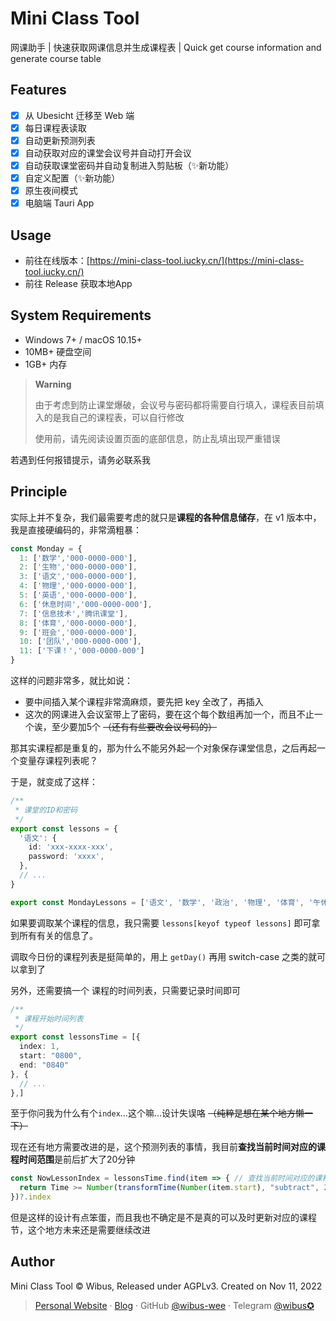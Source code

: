 # Mini Class Tool
网课助手 | 快速获取网课信息并生成课程表 | Quick get course information and generate course table

## Features

- [x] 从 Ubesicht 迁移至 Web 端
- [x] 每日课程表读取
- [x] 自动更新预测列表
- [x] 自动获取对应的课堂会议号并自动打开会议
- [x] 自动获取课堂密码并自动复制进入剪贴板（✨新功能）
- [x] 自定义配置（✨新功能）
- [x] 原生夜间模式
- [x] 电脑端 Tauri App

## Usage

- 前往在线版本：[https://mini-class-tool.iucky.cn/](https://mini-class-tool.iucky.cn/)
- 前往 Release 获取本地App 


## System Requirements

- Windows 7+ / macOS 10.15+
- 10MB+ 硬盘空间
- 1GB+ 内存


> **Warning**
>
> 由于考虑到防止课堂爆破，会议号与密码都将需要自行填入，课程表目前填入的是我自己的课程表，可以自行修改
> 
> 使用前，请先阅读设置页面的底部信息，防止乱填出现严重错误

若遇到任何报错提示，请务必联系我


## Principle

实际上并不复杂，我们最需要考虑的就只是**课程的各种信息储存**，在 v1 版本中，我是直接硬编码的，非常滴粗暴：

```ts
const Monday = {
  1: ['数学','000-0000-000'],
  2: ['生物','000-0000-000'],
  3: ['语文','000-0000-000'],
  4: ['物理','000-0000-000'],
  5: ['英语','000-0000-000'],
  6: ['休息时间','000-0000-000'],
  7: ['信息技术','腾讯课堂'],
  8: ['体育','000-0000-000'],
  9: ['班会','000-0000-000'],
  10: ['团队','000-0000-000'],
  11: ['下课！','000-0000-000']
}
```



这样的问题非常多，就比如说：

- 要中间插入某个课程非常滴麻烦，要先把 key 全改了，再插入
- 这次的网课进入会议室带上了密码，要在这个每个数组再加一个，而且不止一个诶，至少要加5个 ~~（还有有些要改会议号码的）~~

那其实课程都是重复的，那为什么不能另外起一个对象保存课堂信息，之后再起一个变量存课程列表呢？

于是，就变成了这样：

```ts
/**
 * 课堂的ID和密码
 */
export const lessons = {
  '语文': {
    id: 'xxx-xxxx-xxx',
    password: 'xxxx',
  },
  // ...
}

export const MondayLessons = ['语文', '数学', '政治', '物理', '体育', '午休时间', '化学', '英语', '班会', '团队']
```

如果要调取某个课程的信息，我只需要 `lessons[keyof typeof lessons]` 即可拿到所有有关的信息了。

调取今日份的课程列表是挺简单的，用上 `getDay()` 再用 switch-case 之类的就可以拿到了

另外，还需要搞一个 课程的时间列表，只需要记录时间即可

```ts
/**
 * 课程开始时间列表
 */
export const lessonsTime = [{
  index: 1,
  start: "0800",
  end: "0840"
}, {
  // ...
},]
```

至于你问我为什么有个`index`...这个嘛...设计失误咯 ~~（纯粹是想在某个地方懒一下）~~

现在还有地方需要改进的是，这个预测列表的事情，我目前**查找当前时间对应的课程时间范围**是前后扩大了20分钟

```ts
const NowLessonIndex = lessonsTime.find(item => { // 查找当前时间对应的课程时间范围
  return Time >= Number(transformTime(Number(item.start), "subtract", 20)) && Time <= Number(transformTime(Number(item.end), "add", 20))
})?.index
```

但是这样的设计有点笨蛋，而且我也不确定是不是真的可以及时更新对应的课程节，这个地方未来还是需要继续改进

## Author

Mini Class Tool © Wibus, Released under AGPLv3. Created on Nov 11, 2022

> [Personal Website](http://iucky.cn/) · [Blog](https://blog.iucky.cn/) · GitHub [@wibus-wee](https://github.com/wibus-wee/) · Telegram [@wibus✪](https://t.me/wibus_wee)
